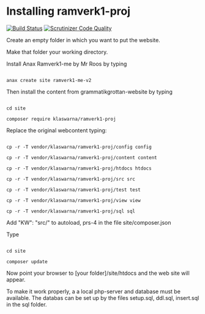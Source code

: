 Installing ramverk1-proj
======================================================



[![Build Status](https://travis-ci.org/klaswarna/ramverk1-proj.svg?branch=master)](https://travis-ci.org/klaswarna/ramverk1-proj)
[![Scrutinizer Code Quality](https://scrutinizer-ci.com/g/klaswarna/ramverk1-proj/badges/quality-score.png?b=master)](https://scrutinizer-ci.com/g/klaswarna/ramverk1-proj/?branch=master)



Create an empty folder in which you want to put the website.

Make that folder your working directory.

Install Anax Ramverk1-me by Mr Roos by typing

<pre><code>
anax create site ramverk1-me-v2
</pre></code>

Then install the content from grammatikgrottan-website by typing

<pre><code>
cd site

composer require klaswarna/ramverk1-proj
</pre></code>


Replace the original webcontent typing:

<pre><code>
cp -r -T vendor/klaswarna/ramverk1-proj/config config

cp -r -T vendor/klaswarna/ramverk1-proj/content content

cp -r -T vendor/klaswarna/ramverk1-proj/htdocs htdocs

cp -r -T vendor/klaswarna/ramverk1-proj/src src

cp -r -T vendor/klaswarna/ramverk1-proj/test test

cp -r -T vendor/klaswarna/ramverk1-proj/view view

cp -r -T vendor/klaswarna/ramverk1-proj/sql sql
</pre></code>

Add "KW\": "src/" to autoload, prs-4  in the file site/composer.json

Type

<pre><code>
cd site

composer update
</pre></code>

Now point your browser to [your folder]/site/htdocs and the web site will appear.

To make it work properly, a a local php-server and database must be available. The databas can be
set up by the files setup.sql, ddl.sql, insert.sql in the sql folder.
